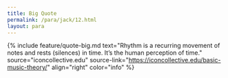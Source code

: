 ```yaml
---
title: Big Quote
permalink: /para/jack/12.html
layout: para
---
```



{% include feature/quote-big.md text="Rhythm is a recurring movement of notes and rests (silences) in time. It’s the human perception of time." source="iconcollective.edu" source-link="https://iconcollective.edu/basic-music-theory/"  align="right" color="info" %}

<!--Code for epigraph: 

```{% raw %}{% include feature/quote.md text="Our last day in camp. The order to get ready for an early start tomorrow has gone forth, and we must leave our delightful wild life and return to the land of boiled shirts and stovepipe hats." objectid="beinecke-pdf" source="Page 28"%}{% endraw %} ```-->
